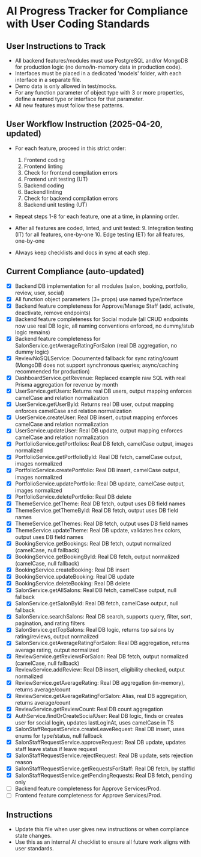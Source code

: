 # AI Progress Tracker for Compliance with User Coding Standards

## User Instructions to Track

- All backend features/modules must use PostgreSQL and/or MongoDB for production logic (no demo/in-memory data in production code).
- Interfaces must be placed in a dedicated 'models' folder, with each interface in a separate file.
- Demo data is only allowed in test/mocks.
- For any function parameter of object type with 3 or more properties, define a named type or interface for that parameter.
- All new features must follow these patterns.

## User Workflow Instruction (2025-04-20, updated)

- For each feature, proceed in this strict order:
  1. Frontend coding
  2. Frontend linting
  3. Check for frontend compilation errors
  4. Frontend unit testing (UT)
  5. Backend coding
  6. Backend linting
  7. Check for backend compilation errors
  8. Backend unit testing (UT)

- Repeat steps 1-8 for each feature, one at a time, in planning order.
- After all features are coded, linted, and unit tested: 9. Integration testing (IT) for all features, one-by-one 10. Edge testing (ET) for all features, one-by-one
- Always keep checklists and docs in sync at each step.

## Current Compliance (auto-updated)

- [x] Backend DB implementation for all modules (salon, booking, portfolio, review, user, social)
- [x] All function object parameters (3+ props) use named type/interface
- [x] Backend feature completeness for Approve/Manage Staff (add, activate, deactivate, remove endpoints)
- [x] Backend feature completeness for Social module (all CRUD endpoints now use real DB logic, all naming conventions enforced, no dummy/stub logic remains)
- [x] Backend feature completeness for SalonService.getAverageRatingForSalon (real DB aggregation, no dummy logic)
- [x] ReviewNoSQLService: Documented fallback for sync rating/count (MongoDB does not support synchronous queries; async/caching recommended for production)
- [x] DashboardService.getRevenue: Replaced example raw SQL with real Prisma aggregation for revenue by month
- [x] UserService.getUsers: Returns real DB users, output mapping enforces camelCase and relation normalization
- [x] UserService.getUserById: Returns real DB user, output mapping enforces camelCase and relation normalization
- [x] UserService.createUser: Real DB insert, output mapping enforces camelCase and relation normalization
- [x] UserService.updateUser: Real DB update, output mapping enforces camelCase and relation normalization
- [x] PortfolioService.getPortfolios: Real DB fetch, camelCase output, images normalized
- [x] PortfolioService.getPortfolioById: Real DB fetch, camelCase output, images normalized
- [x] PortfolioService.createPortfolio: Real DB insert, camelCase output, images normalized
- [x] PortfolioService.updatePortfolio: Real DB update, camelCase output, images normalized
- [x] PortfolioService.deletePortfolio: Real DB delete
- [x] ThemeService.getTheme: Real DB fetch, output uses DB field names
- [x] ThemeService.getThemeById: Real DB fetch, output uses DB field names
- [x] ThemeService.getThemes: Real DB fetch, output uses DB field names
- [x] ThemeService.updateTheme: Real DB update, validates hex colors, output uses DB field names
- [x] BookingService.getBookings: Real DB fetch, output normalized (camelCase, null fallback)
- [x] BookingService.getBookingById: Real DB fetch, output normalized (camelCase, null fallback)
- [x] BookingService.createBooking: Real DB insert
- [x] BookingService.updateBooking: Real DB update
- [x] BookingService.deleteBooking: Real DB delete
- [x] SalonService.getAllSalons: Real DB fetch, camelCase output, null fallback
- [x] SalonService.getSalonById: Real DB fetch, camelCase output, null fallback
- [x] SalonService.searchSalons: Real DB search, supports query, filter, sort, pagination, and rating filters
- [x] SalonService.getTopSalons: Real DB logic, returns top salons by rating/reviews, output normalized
- [x] SalonService.getAverageRatingForSalon: Real DB aggregation, returns average rating, output normalized
- [x] ReviewService.getReviewsForSalon: Real DB fetch, output normalized (camelCase, null fallback)
- [x] ReviewService.addReview: Real DB insert, eligibility checked, output normalized
- [x] ReviewService.getAverageRating: Real DB aggregation (in-memory), returns average/count
- [x] ReviewService.getAverageRatingForSalon: Alias, real DB aggregation, returns average/count
- [x] ReviewService.getReviewCount: Real DB count aggregation
- [x] AuthService.findOrCreateSocialUser: Real DB logic, finds or creates user for social login, updates lastLoginAt, uses camelCase in TS
- [x] SalonStaffRequestService.createLeaveRequest: Real DB insert, uses enums for type/status, null fallback
- [x] SalonStaffRequestService.approveRequest: Real DB update, updates staff leave status if leave request
- [x] SalonStaffRequestService.rejectRequest: Real DB update, sets rejection reason
- [x] SalonStaffRequestService.getRequestsForStaff: Real DB fetch, by staffId
- [x] SalonStaffRequestService.getPendingRequests: Real DB fetch, pending only
- [ ] Backend feature completeness for Approve Services/Prod.
- [ ] Frontend feature completeness for Approve Services/Prod.

## Instructions

- Update this file when user gives new instructions or when compliance state changes.
- Use this as an internal AI checklist to ensure all future work aligns with user standards.
